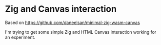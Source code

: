 # Zig and Canvas interaction

Based on <https://github.com/daneelsan/minimal-zig-wasm-canvas>

I'm trying to get some simple Zig and HTML Canvas interaction working for an experiment.
